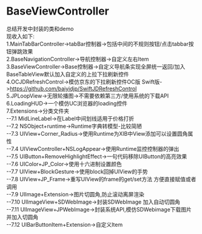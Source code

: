 # BaseViewController   
总结开发中封装的类和demo   
现收入如下:    
1.MainTabBarController->tabBar控制器->包括中间的不规则按钮/点击tabbar按钮弹跳效果   
2.BaseNavigationController->导航控制器->自定义左右Item     
3.BaseViewController->Base控制器->自定义导航条实现全屏统一返回/加入BaseTableView默认加入自定义的上拉下拉刷新控件   
4.OCJDRefreshControl->模仿京东的下拉刷新控件OC版 Swift版->https://github.com/baiyidjp/SwiftJDRefreshControl    
5.JPLoopView->无限轮播图->不需要依赖第三方/使用系统的下载API   
6.LoadingHUD->一个模仿UC浏览器的loading控件   
7.Extensions->分类文件夹   
  --7.1 MidLineLabel->在Label中间划线适用于价格打折     
  --7.2 NSObject+runtime->Runtime字典转模型-比较简陋   
  --7.3 UIView+Corner_Radius->使用Runtime为XIB中View添加可以设置圆角属性   
  --7.4 UIViewController+NSLogAppear->使用Runtime监控控制器的弹出   
  --7.5 UIButton+RemoveHighlightEffect->一句代码移除UIButton的高亮效果   
  --7.6 UIColor+JP_Color->使用十六进制设置颜色   
  --7.7 UIView+BlockGesture->使用block回掉UIView的手势   
  --7.8 UIView+JP_Frame->重写UIView的frame的get/set方法 方便直接赋值或者调用   
  --7.9 UIImage+Extension->图片切圆角,防止滚动离屏渲染   
  --7.10 UIImageView+SDWebImage->封装SDWebImage 加入自动切圆角   
  --7.11 UIImageView+JPWebImage->封装系统API,模仿SDWebimage下载图片 并加入切圆角   
  --7.12 UIBarButtonItem+Extension->自定义Item   
